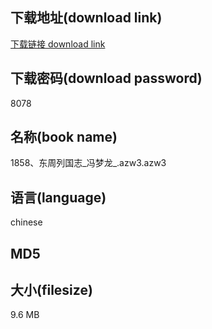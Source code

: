 ## 下载地址(download link)
[下载链接 download link](https://voluble-croquembouche-d321dc.netlify.app/?s=1858%E3%80%81%E4%B8%9C%E5%91%A8%E5%88%97%E5%9B%BD%E5%BF%97_%E5%86%AF%E6%A2%A6%E9%BE%99_.azw3)

## 下载密码(download password)
8078

## 名称(book name)
1858、东周列国志_冯梦龙_.azw3.azw3

## 语言(language)
chinese

## MD5


## 大小(filesize)
9.6 MB
